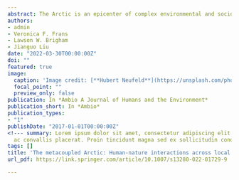 ```yaml
---
abstract: The Arctic is an epicenter of complex environmental and socioeconomic change. Strengthened connections between Arctic and non-Arctic systems could threaten or enhance Arctic sustainability, but studies of external influences on the Arctic are scattered and fragmented in academic literature. Here, we review and synthesize how external influences have been analyzed in Arctic-coupled human and natural systems (CHANS) literature. Results show that the Arctic is affected by numerous external influences nearby and faraway, including global markets, climate change, governance, military security, and tourism. However, apart from climate change, these connections are infrequently the focus of Arctic CHANS analyses. We demonstrate how Arctic CHANS research could be enhanced and research gaps could be filled using the holistic framework of metacoupling (human-nature interactions within as well as between adjacent and distant systems). Our perspectives provide new approaches to enhance the sustainability of Arctic systems in an interconnected world.
authors:
- admin
- Veronica F. Frans
- Lawson W. Brigham
- Jianguo Liu
date: "2022-03-30T00:00:00Z"
doi: ""
featured: true
image:
  caption: 'Image credit: [**Hubert Neufeld**](https://unsplash.com/photos/GG1CwF4qdlg)'
  focal_point: ""
  preview_only: false
publication: In *Ambio A Journal of Humans and the Environment*
publication_short: In *Ambio*
publication_types:
- "1"
publishDate: "2017-01-01T00:00:00Z"
<!--- summary: Lorem ipsum dolor sit amet, consectetur adipiscing elit. Duis posuere tellus
  ac convallis placerat. Proin tincidunt magna sed ex sollicitudin condimentum. --->
tags: []
title: 'The metacoupled Arctic: Human-nature interactions across local to global scales as drivers of sustainability'
url_pdf: https://link.springer.com/article/10.1007/s13280-022-01729-9

---
```


<!---  {{% callout note %}}
Click the _Cite_ button above to demo the feature to enable visitors to import publication metadata into their reference management software.
{{% /callout %}}

{{% callout note %}}
Create your slides in Markdown - click the _Slides_ button to check out the example.
{{% /callout %}}

Supplementary notes can be added here, including [code, math, and images](https://wowchemy.com/docs/writing-markdown-latex/). --->
